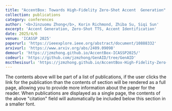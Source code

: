 ```yaml
---
title: "AccentBox: Towards High-Fidelity Zero-Shot Accent  Generation"
collection: publications
category: conferences
author: '<b>Jinzuomu Zhong</b>, Korin Richmond, Zhiba Su, Siqi Sun'
excerpt: 'Accent Generation, Zero-Shot TTS, Accent Identification'
date: 2025/4/6
venue: 'ICASSP 2025'
paperurl: 'https://ieeexplore.ieee.org/abstract/document/10888332'
arxivurl: 'https://www.arxiv.org/abs/2409.09098'
demourl: 'https://jzmzhong.github.io/AccentBox-ICASSP2025/'
codeurl: 'https://github.com/jzmzhong/GenAID/tree/GenAID'
mscthesisurl: 'https://jzmzhong.github.io/AccentBox-High-Fidelity-Zero-Shot-Accent-Generation/B237820_8952_v0.3.6_final.pdf'
---
```


The contents above will be part of a list of publications, if the user clicks the link for the publication than the contents of section will be rendered as a full page, allowing you to provide more information about the paper for the reader. When publications are displayed as a single page, the contents of the above "citation" field will automatically be included below this section in a smaller font.
